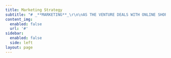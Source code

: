 ```yaml
---
title: Marketing Strategy
subtitle: "# _**MARKETING**_\r\n\nAS THE VENTURE DEALS WITH ONLINE SHOPPING OF GROCERY PRODUCT,\r\n\n* It focuses on the people who are busy in their day to day work life,\r\n* The people who find no time to visit the market place for purchasing the grocery product\r\n* The people who are new to the place, these people don’t know where to buy the grocery product cheaply in the city\r\n* Venture is for the customer who likes to compare the product quality and price in different shops\r\n* The customer who doesn’t like to visit the market place for purchasing the product\r\n* The age group from 18 to 70 will use our venture website effectively.\r\n\n\r\n\nIN OUR VENTURE THE CUSTOMERS ARE REACHED OUT BY VARIOUS TECHNIQUES, THEY ARE\n\n\n\n#  _**By using social media:**_\r\n\n![](/images/soaial.png)\n\nWith the help of the social media, the venture can reach out for the customer and gather the attention of the customer easily because nowadays everyone is using social media so by promoting in the social media, will increase the customer base\r\n\n\rExample: Instagram, Facebook, snap chat, WhatsApp, Twitter and so on.\n\n\n\n# _**By offering free trials and discount:**_\n\n![](/images/icon.png)\n\nBy offering free trials and discount against the grocery product will increase the customer base and it is the best way to reach out for customers.\r\n\n\r\n\n# ADVERTISING CAMPAIGNS:\n\n![](/images/social-campaign_social_campaign_survey_management-512.png)\n\nBy providing the advertising campaign for the venture the people come to know about the company and the product selling by the venture\r\n\n\r\n\n# _**By promoting the strength of the venture:**_\n\n![](/images/capture1.png)\n\nBy promoting the uniqueness of the venture, the customer base can be increased"
content_img:
  enabled: false
  url: '#'
sidebar:
  enabled: false
  side: left
layout: page
---
```


